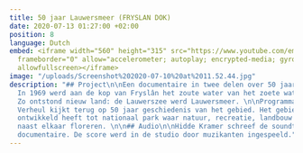 ```yaml
---
title: 50 jaar Lauwersmeer (FRYSLAN DOK)
date: 2020-07-13 01:27:00 +02:00
position: 8
language: Dutch
embed: <iframe width="560" height="315" src="https://www.youtube.com/embed/eGZSKkhbs_Q"
  frameborder="0" allow="accelerometer; autoplay; encrypted-media; gyroscope; picture-in-picture"
  allowfullscreen></iframe>
image: "/uploads/Screenshot%202020-07-10%20at%2011.52.44.jpg"
description: "## Project\n\nEen documentaire in twee delen over 50 jaar Lauwersmeer.
  In 1969 werd aan de kop van Fryslân het zoute water van het zoete water gescheiden.
  Zo ontstond nieuw land: de Lauwerszee werd Lauwersmeer. \n\nProgrammamaker Thom
  Verheul kijkt terug op 50 jaar geschiedenis van het gebied. Het gebied dat zich
  ontwikkeld heeft tot nationaal park waar natuur, recreatie, landbouw en visserij
  naast elkaar floreren. \n\n## Audio\n\nHidde Kramer schreef de soundtrack voor de
  documentaire. De score werd in de studio door muzikanten ingespeeld."
---
```


